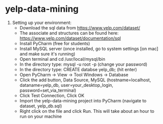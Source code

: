 # yelp-data-mining


1. Setting up your environment:
    - Download the sql data from https://www.yelp.com/dataset/
    - The associate and structures can be found here: https://www.yelp.com/dataset/documentation/sql
    - Install PyCharm (free for students)
    - Install MySQL server (once installed, go to system settings [on mac] and make sure it's running)
    - Open terminal and cd /usr/local/mysql/bin
    - In the directory type: mysql -u root -p (change your password)
    - In the directory type: CREATE databse yelp_db; (hit enter)
    - Open PyCharm -> View -> Tool Windows -> Database
    - Click the add button, Data Source, MySQL (hostname=localhost, dataname=yelp_db, user=your_desktop_login, password=set_via_terminal)
    - Click Test Connection, Click OK
    - Import the yelp-data-mining project into PyCharm (navigate to dataset, yelp_db.sql)
    - Right click on the file and click Run. This will take about an hour to run on your machine
